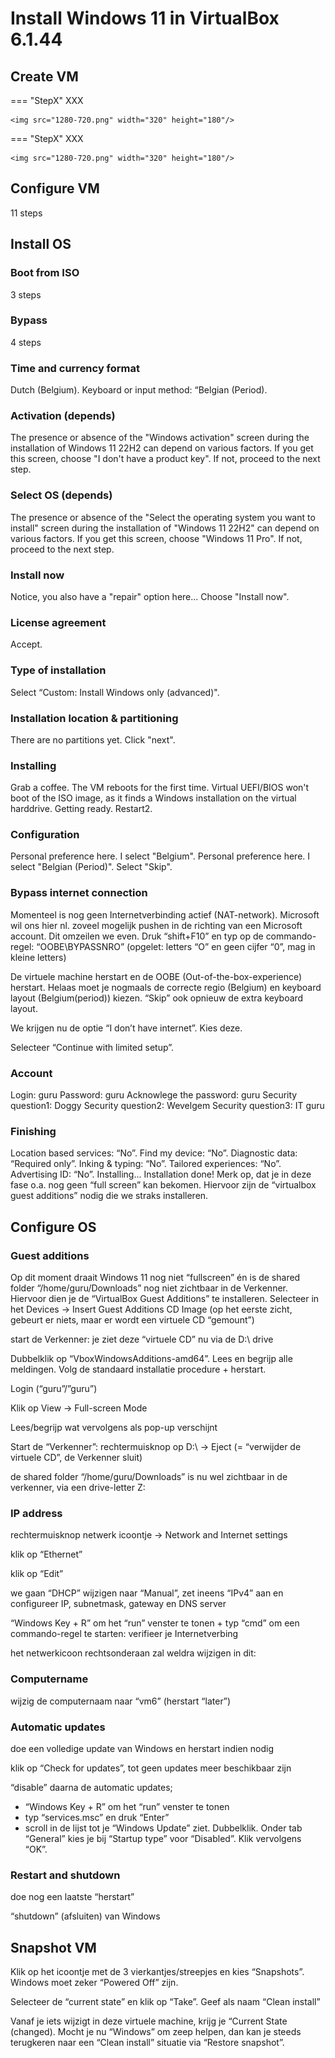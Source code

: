 # Install Windows 11 in VirtualBox 6.1.44
## Create VM
=== "StepX"
    XXX

    <img src="1280-720.png" width="320" height="180"/>

=== "StepX"
    XXX

    <img src="1280-720.png" width="320" height="180"/>



## Configure VM
11 steps

## Install OS
### Boot from ISO
3 steps

### Bypass
4 steps

### Time and currency format
Dutch (Belgium). Keyboard or input method: “Belgian (Period).

### Activation (depends)
The presence or absence of the "Windows activation" screen during the installation of Windows 11 22H2 can depend on various factors. If you get this screen, choose "I don't have a product key". If not, proceed to the next step.

### Select OS (depends)
The presence or absence of the "Select the operating system you want to install" screen during the installation of "Windows 11 22H2" can depend on various factors. If you get this screen, choose "Windows 11 Pro". If not, proceed to the next step.

### Install now
Notice, you also have a "repair" option here... Choose "Install now".

### License agreement
Accept.

### Type of installation
Select “Custom: Install Windows only (advanced)".

### Installation location & partitioning
There are no partitions yet. Click "next".

### Installing
Grab a coffee.
The VM reboots for the first time. Virtual UEFI/BIOS won't boot of the ISO image, as it finds a Windows installation on the virtual harddrive.
Getting ready.
Restart2.

### Configuration
Personal preference here. I select "Belgium".
Personal preference here. I select "Belgian (Period)".
Select "Skip".

### Bypass internet connection
Momenteel is nog geen Internetverbinding actief (NAT-network). Microsoft wil ons hier nl. zoveel mogelijk pushen in de
richting van een Microsoft account. Dit omzeilen we even. Druk “shift+F10” en typ op de
commando-regel: “OOBE\BYPASSNRO” (opgelet: letters “O” en geen cijfer “0”, mag in kleine letters)

De virtuele machine herstart en de OOBE (Out-of-the-box-experience) herstart. Helaas moet je
nogmaals de correcte regio (Belgium) en keyboard layout (Belgium(period)) kiezen. “Skip” ook opnieuw
de extra keyboard layout.

We krijgen nu de optie “I don’t have internet”. Kies deze.

Selecteer “Continue with limited setup”.

### Account
Login: guru
Password: guru
Acknowlege the password: guru
Security question1: Doggy
Security question2: Wevelgem
Security question3: IT guru

### Finishing
Location based services: “No”.
Find my device: “No”.
Diagnostic data: “Required only”.
Inking & typing: “No”.
Tailored experiences: “No”.
Advertising ID: “No”.
Installing...
Installation done! Merk op, dat je in deze fase o.a. nog geen “full screen” kan bekomen. Hiervoor zijn de
“virtualbox guest additions” nodig die we straks installeren.

## Configure OS

### Guest additions
Op dit moment draait Windows 11 nog niet “fullscreen” én is de shared folder “/home/guru/Downloads” nog niet zichtbaar in de Verkenner. Hiervoor dien je de “VirtualBox Guest Additions” te installeren. Selecteer in het Devices -> Insert Guest Additions CD Image (op het eerste zicht, gebeurt er niets, maar er wordt een virtuele CD “gemount”)

start de Verkenner: je ziet deze “virtuele CD” nu via de D:\ drive

Dubbelklik op “VboxWindowsAdditions-amd64”. Lees en begrijp alle meldingen. Volg de
standaard installatie procedure + herstart.

Login (“guru”/”guru”)

Klik op View -> Full-screen Mode

Lees/begrijp wat vervolgens als pop-up verschijnt

Start de “Verkenner”: rechtermuisknop op D:\ -> Eject (= “verwijder de virtuele CD”, de Verkenner sluit)

de shared folder “/home/guru/Downloads” is nu wel zichtbaar in de verkenner, via een drive-letter Z:

### IP address
rechtermuisknop netwerk icoontje -> Network and Internet settings

klik op “Ethernet”

klik op “Edit”

we gaan “DHCP” wijzigen naar “Manual”, zet ineens “IPv4” aan en configureer IP, subnetmask,
gateway en DNS server

“Windows Key + R” om het “run” venster te tonen + typ “cmd” om een commando-regel te
starten: verifieer je Internetverbing

het netwerkicoon rechtsonderaan zal weldra wijzigen in dit:

### Computername
wijzig de computernaam naar “vm6” (herstart “later”)

### Automatic updates
doe een volledige update van Windows en herstart indien nodig

klik op “Check for updates”, tot geen updates meer beschikbaar zijn

“disable” daarna de automatic updates; 
- “Windows Key + R” om het “run” venster te tonen
- typ “services.msc” en druk “Enter”
- scroll in de lijst tot je “Windows Update” ziet. Dubbelklik. Onder tab “General” kies je bij “Startup type” voor “Disabled”. Klik vervolgens “OK”.

### Restart and shutdown
doe nog een laatste “herstart”

“shutdown” (afsluiten) van Windows

## Snapshot VM
Klik op het icoontje met de 3 vierkantjes/streepjes en kies “Snapshots”. Windows moet zeker “Powered
Off” zijn.

Selecteer de “current state” en klik op “Take”. Geef als naam “Clean install”

Vanaf je iets wijzigt in deze virtuele machine, krijg je “Current State (changed). Mocht je nu “Windows”
om zeep helpen, dan kan je steeds terugkeren naar een “Clean install” situatie via “Restore snapshot”.
